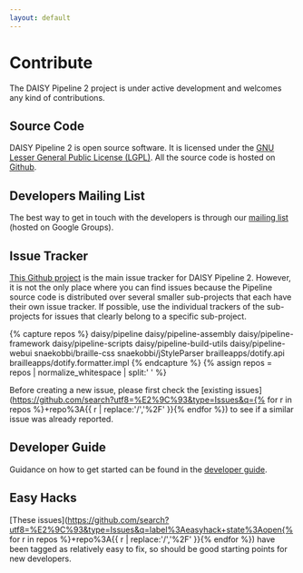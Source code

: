 ```yaml
---
layout: default
---
```

# Contribute

The DAISY Pipeline 2 project is under active development and welcomes
any kind of contributions.

<!--
Depending on your skills or intents there
are several ways to participate.
-->

## Source Code

DAISY Pipeline 2 is open source software. It is licensed under the
[GNU Lesser General Public License (LGPL)](https://www.gnu.org/licenses/lgpl.html). All
the source code is hosted on
[Github](https://github.com/daisy/pipeline).

## Developers Mailing List

The best way to get in touch with the developers is through our
[mailing list](https://groups.google.com/forum/#!forum/daisy-pipeline-dev)
(hosted on Google Groups).

## Issue Tracker

[This Github project](https://github.com/daisy/pipeline/issues) is the
main issue tracker for DAISY Pipeline 2. However, it is not the only
place where you can find issues because the Pipeline source code is
distributed over several smaller sub-projects that each have their own
issue tracker. If possible, use the individual trackers of the
sub-projects for issues that clearly belong to a specific sub-project.

{% capture repos %}
  daisy/pipeline
  daisy/pipeline-assembly
  daisy/pipeline-framework
  daisy/pipeline-scripts
  daisy/pipeline-build-utils
  daisy/pipeline-webui
  snaekobbi/braille-css
  snaekobbi/jStyleParser
  brailleapps/dotify.api
  brailleapps/dotify.formatter.impl
{% endcapture %}
{% assign repos = repos | normalize_whitespace | split:' ' %}

Before creating a new issue, please first check the
[existing issues](https://github.com/search?utf8=%E2%9C%93&type=Issues&q={% for r in repos %}+repo%3A{{ r | replace:'/','%2F' }}{% endfor %}) to see if a similar issue was
already reported.

## Developer Guide

Guidance on how to get started can be found in the
[developer guide]({{site.baseurl}}/Contribute/Developer-Guide).

## Easy Hacks

[These issues](https://github.com/search?utf8=%E2%9C%93&type=Issues&q=label%3Aeasyhack+state%3Aopen{% for r in repos %}+repo%3A{{ r | replace:'/','%2F' }}{% endfor %})
have been tagged as relatively easy to fix, so should be good starting points for new developers.


<!--
API documentation: Javadoc etc.
-->
